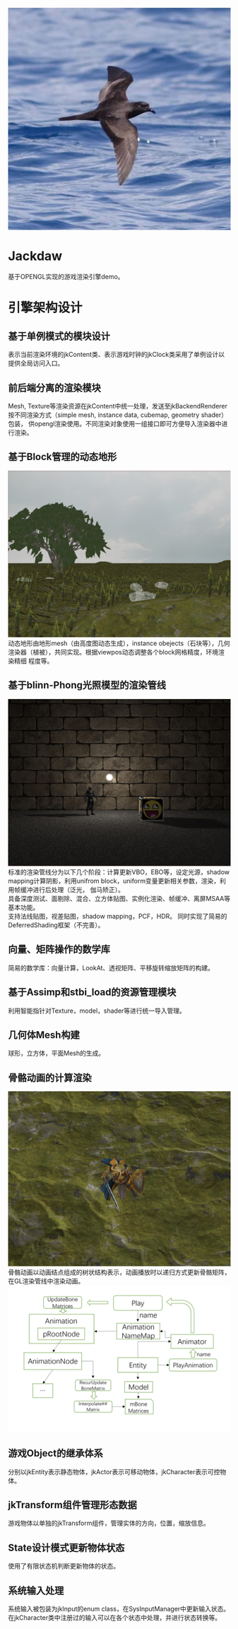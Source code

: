 ![jackdaw](https://github.com/larrynow/Jackdaw/blob/master/Asset/jackdaw.jpg)
# Jackdaw
基于OPENGL实现的游戏渲染引擎demo。

# 引擎架构设计
## 基于单例模式的模块设计
表示当前渲染环境的jkContent类、表示游戏时钟的jkClock类采用了单例设计以提供全局访问入口。
## 前后端分离的渲染模块
Mesh, Texture等渲染资源在jkContent中统一处理，发送至jkBackendRenderer按不同渲染方式（simple mesh, instance data, cubemap, geometry shader）包装，
供opengl渲染使用。不同渲染对象使用一组接口即可方便导入渲染器中进行渲染。
## 基于Block管理的动态地形
![动态地形](https://github.com/larrynow/Jackdaw/blob/master/Asset/dispaly/display_1.jpg)<br>
动态地形由地形mesh（由高度图动态生成），instance obejects（石块等），几何渲染器（植被），共同实现。根据viewpos动态调整各个block网格精度，环境渲染精细
程度等。
## 基于blinn-Phong光照模型的渲染管线
![渲染效果](https://github.com/larrynow/Jackdaw/blob/master/Asset/dispaly/display_2.jpg)<br>
标准的渲染管线分为以下几个阶段：计算更新VBO，EBO等，设定光源，shadow mapping计算阴影，利用unifrom block，uniform变量更新相关参数，渲染，利用帧缓冲进行后处理（泛光，
伽马矫正）。<br>
具备深度测试、面剔除、混合、立方体贴图、实例化渲染、帧缓冲、离屏MSAA等基本功能。<br>
支持法线贴图，视差贴图，shadow mapping，PCF，HDR。
同时实现了简易的DeferredShading框架（不完善）。
## 向量、矩阵操作的数学库
简易的数学库：向量计算，LookAt、透视矩阵、平移旋转缩放矩阵的构建。
## 基于Assimp和stbi_load的资源管理模块
利用智能指针对Texture，model，shader等进行统一导入管理。
## 几何体Mesh构建
球形，立方体，平面Mesh的生成。
## 骨骼动画的计算渲染
![骨骼动画](https://github.com/larrynow/Jackdaw/blob/master/Asset/dispaly/skeletal_anim.gif)<br>
骨骼动画以动画结点组成的树状结构表示，动画播放时以递归方式更新骨骼矩阵，在GL渲染管线中渲染动画。<br>
![骨骼动画程序流程图](https://github.com/larrynow/Jackdaw/blob/master/Asset/dispaly/骨骼动画程序流程图.jpg)
## 游戏Object的继承体系
分别以jkEntity表示静态物体，jkActor表示可移动物体，jkCharacter表示可控物体。
## jkTransform组件管理形态数据
游戏物体以单独的jkTransform组件，管理实体的方向，位置，缩放信息。
## State设计模式更新物体状态
使用了有限状态机判断更新物体的状态。
## 系统输入处理
系统输入被包装为jkInput的enum class，在SysInputManager中更新输入状态。在jkCharacter类中注册过的输入可以在各个状态中处理，并进行状态转换等。
